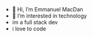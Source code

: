 - 👋 Hi, I’m Emmanuel MacDan
- 👀 I’m interested in technology
- im a full stack dev 
- i love to code 

<!---
yawMD/yawMD is a ✨ special ✨ repository because its `README.md` (this file) appears on your GitHub profile.
You can click the Preview link to take a look at your changes.
--->
